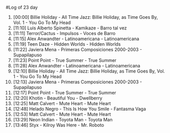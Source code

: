 #Log of 23 day

1. [00:00] Billie Holiday - All Time Jazz: Billie Holiday, as Time Goes By, Vol. 1 - You Go To My Head
1. [11:10] Luis Alberto Spinetta - Kamikaze - Barro tal vez
1. [11:11] Terror/Cactus - Impulsos - Voces de Barro
1. [11:15] Alex Anwandter - Latinoamericana - Latinoamericana
1. [11:19] Teen Daze - Hidden Worlds - Hidden Worlds
1. [11:22] Javiera Mena - Primeras Composiciones 2000-2003 - Supapilapuso
1. [11:23] Point Point - True Summer - True Summer
1. [11:28] Alex Anwandter - Latinoamericana - Latinoamericana
1. [12:10] Billie Holiday - All Time Jazz: Billie Holiday, as Time Goes By, Vol. 1 - You Go To My Head
1. [12:13] Javiera Mena - Primeras Composiciones 2000-2003 - Supapilapuso
1. [12:17] Point Point - True Summer - True Summer
1. [12:20] Khotin - Beautiful You - Dwellberry
1. [12:25] Matt Calvert - Mute Heart - Mute Heart
1. [12:48] Helado Negro - This Is How You Smile - Fantasma Vaga
1. [12:53] Matt Calvert - Mute Heart - Mute Heart
1. [13:29] Neon Indian - Toyota Man - Toyota Man
1. [13:46] Styx - Kilroy Was Here - Mr. Roboto

